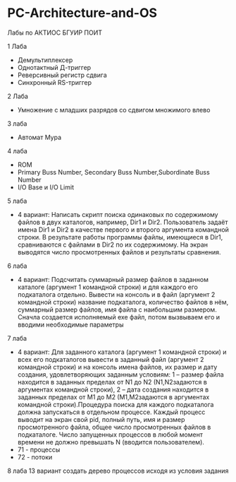 # PC-Architecture-and-OS
Лабы по АКТИОС БГУИР ПОИТ

1 Лаба 
  - Демультиплексер
  - Однотактный Д-триггер
  - Реверсивный регистр сдвига
  - Синхронный RS-триггер

2 Лаба 
  - Умножение с младших разрядов со сдвигом множимого влево
    
3 лаба
  - Автомат Мура

4 лаба
  - ROM
  - Primary Buss Number, Secondary Buss Number,Subordinate Buss Number
  - I/O Base и I/O Limit

5 лаба
  - 4 вариант: Написать скрипт поиска одинаковых по содержимому файлов в двух каталогов, например, Dir1 и Dir2. Пользователь задаёт имена Dir1 и Dir2 в качестве первого и второго аргумента командной строки. В результате работы программы файлы, имеющиеся в Dir1, сравниваются с файлами в Dir2 по их содержимому. На экран выводятся число просмотренных файлов и результаты сравнения.

6 лаба
  - 4 вариант: Подсчитать суммарный размер файлов в заданном каталоге (аргумент 1 командной строки) и для каждого его подкаталога отдельно. Вывести на консоль и в файл (аргумент 2 командной строки) название подкаталога, количество файлов в нём, суммарный размер файлов, имя файла с наибольшим размером.
    Сначла создается исполняемый exe файл, потом вызвываем его и вводими необходимые параметры

7 лаба 
  - 4 вариант: Для заданного каталога  (аргумент 1 командной строки) и всех его подкаталогов вывести в заданный файл (аргумент 2 командной строки) и на консоль имена файлов, их размер и дату создания, удовлетворяющих заданным условиям: 1 – размер файла находится в заданных пределах от N1 до N2 (N1,N2задаются в аргументах командной строки), 2 – дата создания находится в заданных пределах от M1 до M2 (M1,M2задаются в аргументах командной строки).Процедура поиска для каждого подкаталога   должна запускаться в отдельном процессе. Каждый процесс выводит на экран свой pid, полный путь, имя и размер просмотренного файла, общее число просмотренных файлов в подкаталоге. Число запущенных процессов в любой момент времени не должно превышать N (вводится пользователем).
   - 71 - процессы
   - 72 - потоки
     
8 лаба
  13 вариант создать дерево процессов исходя из условия задания
